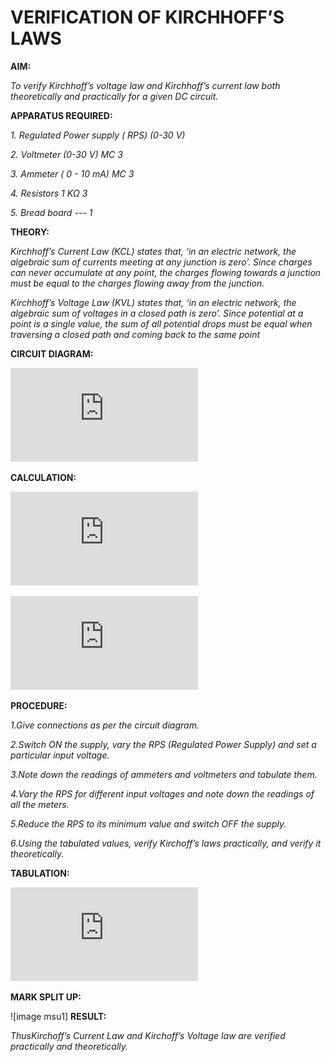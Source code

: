 # VERIFICATION OF KIRCHHOFF’S LAWS

**AIM:**

*To verify Kirchhoff’s voltage law and Kirchhoff’s current law both theoretically and practically for a given DC circuit.*

**APPARATUS REQUIRED:**

*1.	Regulated Power supply ( RPS)	(0-30 V)*
   
*2.	Voltmeter	(0-30 V) MC	3*
   
*3.	Ammeter	( 0 - 10 mA) MC	3*
   
*4.	Resistors	1 KΩ	3*

*5.	Bread board	---	1*

**THEORY:**

*Kirchhoff’s Current Law (KCL) states that, ‘in an electric network, the algebraic sum of currents meeting at any junction is zero’. Since charges can never accumulate at any point, the charges flowing towards a junction must be equal to the charges flowing away from the junction.*

*Kirchhoff’s Voltage Law (KVL) states that, ‘in an electric network, the algebraic sum of voltages in a closed path is zero’. Since potential at a point is a single value, the sum of all potential drops must be equal when traversing a closed path and coming back to the same point*

**CIRCUIT DIAGRAM:**

![image cd](https://github.com/dhanushd30032008-wq/ECN-LAB/blob/c291eeffa01eccaa0bafbf7f7012e2567ba7759f/ex-1%2Csi-cd%5B1%5D.pdf)

**CALCULATION:**

![image cal1](https://github.com/dhanushd30032008-wq/ECN-LAB/blob/b7c058eeb2dcefa1b34637167b246962b0dcf42b/ex-1.si.calci%5B1%5D.pdf)

![image cal2](https://github.com/dhanushd30032008-wq/ECN-LAB/blob/c291eeffa01eccaa0bafbf7f7012e2567ba7759f/-ex-1.si.calci-2-%5B1%5D.pdf)



**PROCEDURE:**

 *1.Give connections as per the circuit diagram.*

 *2.Switch ON the supply, vary the RPS (Regulated Power Supply) and set a particular input voltage.*
	
 *3.Note down the readings of ammeters and voltmeters and tabulate them.*
	
 *4.Vary the RPS for different input voltages and note down the readings of all the meters.*

 *5.Reduce the RPS to its minimum value and switch OFF the supply.*
  
 *6.Using the tabulated values, verify Kirchoff’s laws practically, and verify it theoretically.*

 **TABULATION:**

![image 1tb](https://github.com/dhanushd30032008-wq/ECN-LAB/blob/98dfb2f7754af0cb24030599ed191bc1de5d94ab/ex-1.si.tb%5B1%5D.pdf)

**MARK SPLIT UP:**

![image msu1]
**RESULT:**

*ThusKirchoff’s Current Law and Kirchoff’s Voltage law are verified practically and theoretically.*

